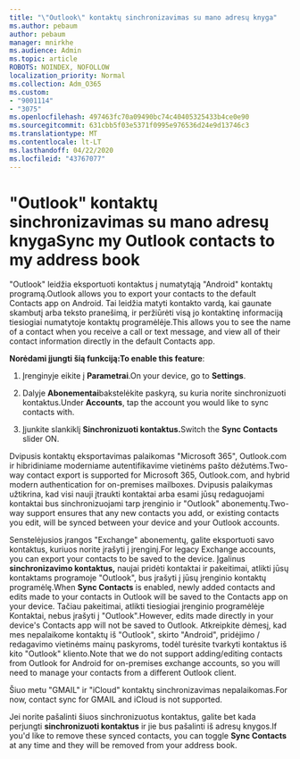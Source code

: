 ```yaml
---
title: "\"Outlook\" kontaktų sinchronizavimas su mano adresų knyga"
ms.author: pebaum
author: pebaum
manager: mnirkhe
ms.audience: Admin
ms.topic: article
ROBOTS: NOINDEX, NOFOLLOW
localization_priority: Normal
ms.collection: Adm_O365
ms.custom:
- "9001114"
- "3075"
ms.openlocfilehash: 497463fc70a09490bc74c40405325433b4ce0e90
ms.sourcegitcommit: 631cbb5f03e5371f0995e976536d24e9d13746c3
ms.translationtype: MT
ms.contentlocale: lt-LT
ms.lasthandoff: 04/22/2020
ms.locfileid: "43767077"
---
```

# <a name="sync-my-outlook-contacts-to-my-address-book"></a><span data-ttu-id="18578-102">"Outlook" kontaktų sinchronizavimas su mano adresų knyga</span><span class="sxs-lookup"><span data-stu-id="18578-102">Sync my Outlook contacts to my address book</span></span>

<span data-ttu-id="18578-103">"Outlook" leidžia eksportuoti kontaktus į numatytąją "Android" kontaktų programą.</span><span class="sxs-lookup"><span data-stu-id="18578-103">Outlook allows you to export your contacts to the default Contacts app on Android.</span></span> <span data-ttu-id="18578-104">Tai leidžia matyti kontakto vardą, kai gaunate skambutį arba teksto pranešimą, ir peržiūrėti visą jo kontaktinę informaciją tiesiogiai numatytoje kontaktų programėlėje.</span><span class="sxs-lookup"><span data-stu-id="18578-104">This allows you to see the name of a contact when you receive a call or text message, and view all of their contact information directly in the default Contacts app.</span></span>
 
<span data-ttu-id="18578-105">**Norėdami įjungti šią funkciją:**</span><span class="sxs-lookup"><span data-stu-id="18578-105">**To enable this feature**:</span></span>
 
1. <span data-ttu-id="18578-106">Įrenginyje eikite į **Parametrai**.</span><span class="sxs-lookup"><span data-stu-id="18578-106">On your device, go to **Settings**.</span></span>

2. <span data-ttu-id="18578-107">Dalyje **Abonementai**bakstelėkite paskyrą, su kuria norite sinchronizuoti kontaktus.</span><span class="sxs-lookup"><span data-stu-id="18578-107">Under **Accounts**, tap the account you would like to sync contacts with.</span></span>

3. <span data-ttu-id="18578-108">Įjunkite slankiklį **Sinchronizuoti kontaktus.**</span><span class="sxs-lookup"><span data-stu-id="18578-108">Switch the **Sync Contacts** slider ON.</span></span>
 
<span data-ttu-id="18578-109">Dvipusis kontaktų eksportavimas palaikomas "Microsoft 365", Outlook.com ir hibridiniame moderniame autentifikavime vietinėms pašto dėžutėms.</span><span class="sxs-lookup"><span data-stu-id="18578-109">Two-way contact export is supported for Microsoft 365, Outlook.com, and hybrid modern authentication for on-premises mailboxes.</span></span> <span data-ttu-id="18578-110">Dvipusis palaikymas užtikrina, kad visi nauji įtraukti kontaktai arba esami jūsų redaguojami kontaktai bus sinchronizuojami tarp įrenginio ir "Outlook" abonementų.</span><span class="sxs-lookup"><span data-stu-id="18578-110">Two-way support ensures that any new contacts you add, or existing contacts you edit, will be synced between your device and your Outlook accounts.</span></span>
 
<span data-ttu-id="18578-111">Senstelėjusios įrangos "Exchange" abonementų, galite eksportuoti savo kontaktus, kuriuos norite įrašyti į įrenginį.</span><span class="sxs-lookup"><span data-stu-id="18578-111">For legacy Exchange accounts, you can export your contacts to be saved to the device.</span></span> <span data-ttu-id="18578-112">Įgalinus **sinchronizavimo kontaktus,** naujai pridėti kontaktai ir pakeitimai, atlikti jūsų kontaktams programoje "Outlook", bus įrašyti į jūsų įrenginio kontaktų programėlę.</span><span class="sxs-lookup"><span data-stu-id="18578-112">When **Sync Contacts** is enabled, newly added contacts and edits made to your contacts in Outlook will be saved to the Contacts app on your device.</span></span> <span data-ttu-id="18578-113">Tačiau pakeitimai, atlikti tiesiogiai įrenginio programėlėje Kontaktai, nebus įrašyti į "Outlook".</span><span class="sxs-lookup"><span data-stu-id="18578-113">However, edits made directly in your device's Contacts app will not be saved to Outlook.</span></span> <span data-ttu-id="18578-114">Atkreipkite dėmesį, kad mes nepalaikome kontaktų iš "Outlook", skirto "Android", pridėjimo / redagavimo vietinėms mainų paskyroms, todėl turėsite tvarkyti kontaktus iš kito "Outlook" kliento.</span><span class="sxs-lookup"><span data-stu-id="18578-114">Note that we do not support adding/editing contacts from Outlook for Android for on-premises exchange accounts, so you will need to manage your contacts from a different Outlook client.</span></span>
 
<span data-ttu-id="18578-115">Šiuo metu "GMAIL" ir "iCloud" kontaktų sinchronizavimas nepalaikomas.</span><span class="sxs-lookup"><span data-stu-id="18578-115">For now, contact sync for GMAIL and iCloud is not supported.</span></span>
 
<span data-ttu-id="18578-116">Jei norite pašalinti šiuos sinchronizuotus kontaktus, galite bet kada perjungti **sinchronizuoti kontaktus** ir jie bus pašalinti iš adresų knygos.</span><span class="sxs-lookup"><span data-stu-id="18578-116">If you'd like to remove these synced contacts, you can toggle **Sync Contacts** at any time and they will be removed from your address book.</span></span>
